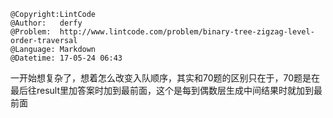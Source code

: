```
@Copyright:LintCode
@Author:   derfy
@Problem:  http://www.lintcode.com/problem/binary-tree-zigzag-level-order-traversal
@Language: Markdown
@Datetime: 17-05-24 06:43
```

一开始想复杂了，想着怎么改变入队顺序，其实和70题的区别只在于，70题是在最后往result里加答案时加到最前面，这个是每到偶数层生成中间结果时就加到最前面